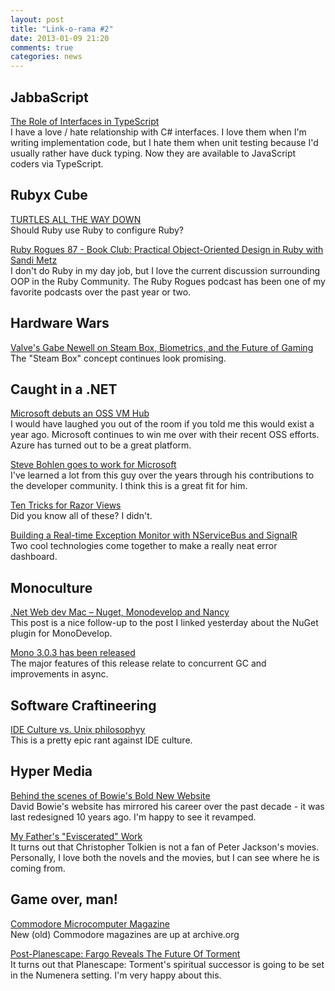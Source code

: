 ```yaml
---
layout: post
title: "Link-o-rama #2"
date: 2013-01-09 21:20
comments: true
categories: news
---
```


## JabbaScript
[The Role of Interfaces in TypeScript](http://weblogs.asp.net/dwahlin/archive/2013/01/08/the-role-of-interfaces-in-typescript.aspx)  
I have a love / hate relationship with C# interfaces. I love them when I'm writing implementation code, but I hate them when unit testing because I'd usually rather have duck typing. Now they are available to JavaScript coders via TypeScript.

## Rubyx Cube
[TURTLES ALL THE WAY DOWN](http://blog.mojotech.com/post/40108629420/turtles-all-the-way-down)  
Should Ruby use Ruby to configure Ruby?  

[Ruby Rogues 87 - Book Club: Practical Object-Oriented Design in Ruby with Sandi Metz](http://rubyrogues.com/087-rr-book-clubpractical-object-oriented-design-in-ruby-with-sandi-metz/)  
I don't do Ruby in my day job, but I love the current discussion surrounding OOP in the Ruby Community. The Ruby Rogues podcast has been one of my favorite podcasts over the past year or two.  

## Hardware Wars
[Valve's Gabe Newell on Steam Box, Biometrics, and the Future of Gaming](http://www.theverge.com/2013/1/8/3852144/gabe-newell-interview-steam-box-future-of-gaming)  
The "Steam Box" concept continues look promising.



## Caught in a .NET  
[Microsoft debuts an OSS VM Hub](http://vmdepot.msopentech.com/List/Index)  
I would have laughed you out of the room if you told me this would exist a year ago. Microsoft continues to win me over with their recent OSS efforts. Azure has turned out to be a great platform.  

[Steve Bohlen goes to work for Microsoft](https://twitter.com/sbohlen/status/289037857283248129)  
I've learned a lot from this guy over the years through his contributions to the developer community. I think this is a great fit for him.

[Ten Tricks for Razor Views](http://odetocode.com/blogs/scott/archive/2013/01/09/ten-tricks-for-razor-views.aspx)  
Did you know all of these? I didn't.  

[Building a Real-time Exception Monitor with NServiceBus and SignalR](http://ryantomlinson.com/post/Building-a-real-time-exception-monitor-with-NServiceBus-and-SignalR.aspx)  
Two cool technologies come together to make a really neat error dashboard.  

## Monoculture
[.Net Web dev Mac – Nuget, Monodevelop and Nancy](http://www.codedistillers.com/rui/2013/01/09/net-web-dev-on-mac-nuget-monodevelop-nancy/)  
This post is a nice follow-up to the post I linked yesterday about the NuGet plugin for MonoDevelop.  

[Mono 3.0.3 has been released](http://www.mono-project.com/Release_Notes_Mono_3.0#New_in_Mono_3.0.3)   
The major features of this release relate to concurrent GC and improvements in async.  


## Software Craftineering  
[IDE Culture vs. Unix philosophyy](http://michaelochurch.wordpress.com/2013/01/09/ide-culture-vs-unix-philosophy/)  
This is a pretty epic rant against IDE culture.  

## Hyper Media
[Behind the scenes of Bowie's Bold New Website](http://www.creativebloq.com/web-design/new-bowie-website-1131634)   
David Bowie's website has mirrored his career over the past decade - it was last redesigned 10 years ago. I'm happy to see it revamped.  

[My Father's "Eviscerated" Work](http://www.worldcrunch.com/culture-society/my-father-039-s-quot-eviscerated-quot-work-son-of-hobbit-scribe-j.r.r.-tolkien-finally-speaks-out/hobbit-silmarillion-lord-of-rings/c3s10299/#.UO4rdonjn6_)  
It turns out that Christopher Tolkien is not a fan of Peter Jackson's movies. Personally, I love both the novels and the movies, but I can see where he is coming from.  

## Game over, man!
[Commodore Microcomputer Magazine](http://archive.org/details/commodore_microcomputer)  
New (old) Commodore magazines are up at archive.org  

[Post-Planescape: Fargo Reveals The Future Of Torment](http://www.rockpapershotgun.com/2013/01/09/planescape-torment-sequel/)  
It turns out that Planescape: Torment's spiritual successor is going to be set in the Numenera setting. I'm very happy about this.
